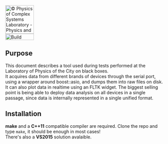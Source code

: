 <a href="http://www.physycom.unibo.it"> 
<div class="image">
<img src="https://cdn.rawgit.com/physycom/templates/697b327d/logo_unibo.png" width="90" height="90" alt="© Physics of Complex Systems Laboratory - Physics and Astronomy Department - University of Bologna"> 
</div>
</a>
<a href="https://travis-ci.com/physycom/datalogger"> 
<div class="image">
<img src="https://travis-ci.com/physycom/datalogger.svg?token=ujjUseBa9hYbKckXBkxJ&branch=master" width="90" height="20" alt="Build Status"> 
</div>
</a>

## Purpose
This document describes a tool used during tests performed at the Laboratory of Physics of the City on black boxes.  
It acquires data from different brands of devices through the serial port, using a wrapper around boost::asio, and dumps them into raw files on disk. It can also plot data in realtime using an FLTK widget. The biggest selling point is being able to deploy data analysis on all devices in a single passage, since data is internally represented in a single unified format.

## Installation
**make** and a **C++11** compatible compiler are required. Clone the repo and type ``make``, it should be enough in most cases!   
There's also a **VS2015** solution avalaible.   

